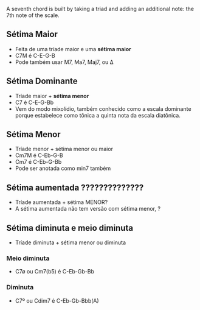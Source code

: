 A seventh chord is built by taking a triad and adding an additional note: the 7th note of the scale.
## Sétima Maior
- Feita de uma tríade maior e uma **sétima maior**
- C7M é C-E-G-B
- Pode também usar M7, Ma7, Maj7, ou Δ

## Sétima Dominante
- Tríade maior + **sétima menor**
- C7 é C-E-G-Bb
- Vem do modo mixolídio, também conhecido como a escala dominante porque estabelece como tônica a quinta nota da escala diatônica.

## Sétima Menor
- Tríade menor + sétima menor ou maior
- Cm7M é C-Eb-G-B
- Cm7 é C-Eb-G-Bb
- Pode ser anotada como min7 também

## Sétima aumentada ??????????????
- Tríade aumentada + sétima MENOR?
- A sétima aumentada não tem versão com sétima menor, ?

## Sétima diminuta e meio diminuta
- Tríade diminuta + sétima menor ou diminuta
### Meio diminuta
- C7ø ou Cm7(b5) é C-Eb-Gb-Bb
### Diminuta
- C7º ou Cdim7 é C-Eb-Gb-Bbb(A)